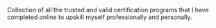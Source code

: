 Collection of all the trusted and valid certification programs that I have completed online to upskill myself professionally and personally. 
